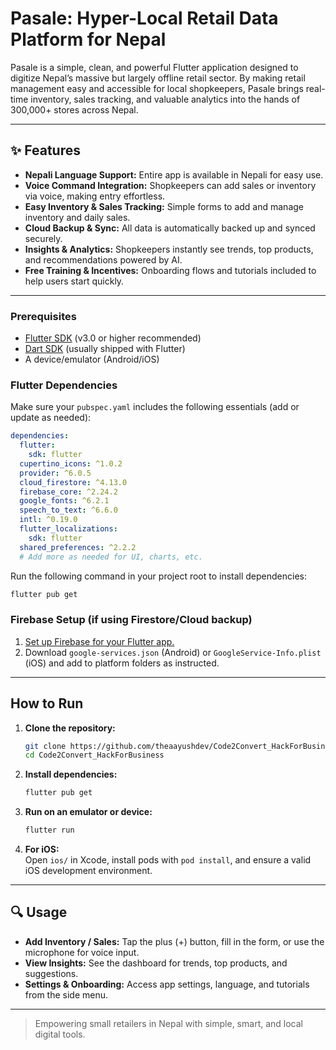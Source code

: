 # Pasale: Hyper-Local Retail Data Platform for Nepal

Pasale is a simple, clean, and powerful Flutter application designed to digitize Nepal’s massive but largely offline retail sector. By making retail management easy and accessible for local shopkeepers, Pasale brings real-time inventory, sales tracking, and valuable analytics into the hands of 300,000+ stores across Nepal.

---

## ✨ Features

- **Nepali Language Support:** Entire app is available in Nepali for easy use.
- **Voice Command Integration:** Shopkeepers can add sales or inventory via voice, making entry effortless.
- **Easy Inventory & Sales Tracking:** Simple forms to add and manage inventory and daily sales.
- **Cloud Backup & Sync:** All data is automatically backed up and synced securely.
- **Insights & Analytics:** Shopkeepers instantly see trends, top products, and recommendations powered by AI.
- **Free Training & Incentives:** Onboarding flows and tutorials included to help users start quickly.

---

### Prerequisites

- [Flutter SDK](https://docs.flutter.dev/get-started/install) (v3.0 or higher recommended)
- [Dart SDK](https://dart.dev/get-dart) (usually shipped with Flutter)
- A device/emulator (Android/iOS)

### Flutter Dependencies

Make sure your `pubspec.yaml` includes the following essentials (add or update as needed):

```yaml
dependencies:
  flutter:
    sdk: flutter
  cupertino_icons: ^1.0.2
  provider: ^6.0.5
  cloud_firestore: ^4.13.0
  firebase_core: ^2.24.2
  google_fonts: ^6.2.1
  speech_to_text: ^6.6.0
  intl: ^0.19.0
  flutter_localizations:
    sdk: flutter
  shared_preferences: ^2.2.2
  # Add more as needed for UI, charts, etc.
```

Run the following command in your project root to install dependencies:
```sh
flutter pub get
```

### Firebase Setup (if using Firestore/Cloud backup)
1. [Set up Firebase for your Flutter app.](https://firebase.flutter.dev/docs/overview)
2. Download `google-services.json` (Android) or `GoogleService-Info.plist` (iOS) and add to platform folders as instructed.

---

## How to Run

1. **Clone the repository:**
   ```sh
   git clone https://github.com/theaayushdev/Code2Convert_HackForBusiness.git
   cd Code2Convert_HackForBusiness
   ```

2. **Install dependencies:**
   ```sh
   flutter pub get
   ```

3. **Run on an emulator or device:**
   ```sh
   flutter run
   ```

4. **For iOS:**  
   Open `ios/` in Xcode, install pods with `pod install`, and ensure a valid iOS development environment.

---

## 🔍 Usage

- **Add Inventory / Sales:** Tap the plus (+) button, fill in the form, or use the microphone for voice input.
- **View Insights:** See the dashboard for trends, top products, and suggestions.
- **Settings & Onboarding:** Access app settings, language, and tutorials from the side menu.

---

> Empowering small retailers in Nepal with simple, smart, and local digital tools.
